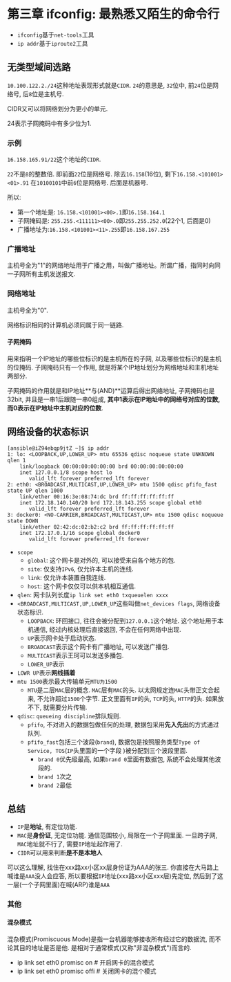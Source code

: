 # 第三章 ifconfig: 最熟悉又陌生的命令行

* `ifconfig`基于`net-tools`工具
* `ip addr`基于`iproute2`工具

## 无类型域间选路

`10.100.122.2./24`这种地址表现形式就是`CIDR`. `24`的意思是, `32`位中, 前`24`位是网络号, 后`8`位是主机号.

CIDR又可以将网络划分为更小的单元.

24表示子网掩码中有多少位为1.

### 示例

`16.158.165.91/22`这个地址的`CIDR`.

`22`不是`8`的整数倍. 即前面`22`位是网络号. 除去`16.158`(16位), 剩下`16.158.<101001><01>.91`
在`10100101`中前`6`位是网络号. 后面是机器号.

所以:

* 第一个地址是: `16.158.<101001><00>.1`即`16.158.164.1`
* 子网掩码是: `255.255.<111111><00>.0`即`255.255.252.0`(22个1, 后面是0)
* 广播地址为:`16.158.<101001><11>.255`即`16.158.167.255`

### 广播地址

主机号全为"1"的网络地址用于广播之用，叫做广播地址。所谓广播，指同时向同一子网所有主机发送报文.

### 网络地址

主机号全为"0".

网络标识相同的计算机必须同属于同一链路.

#### 子网掩码

用来指明一个IP地址的哪些位标识的是主机所在的子网, 以及哪些位标识的是主机的位掩码. 子网掩码只有一个作用, 就是将某个IP地址划分为网络地址和主机地址两部分.

子网掩码的作用就是和IP地址**与(AND)**运算后得出网络地址, 子网掩码也是32bit, 并且是一串1后跟随一串0组成, **其中1表示在IP地址中的网络号对应的位数, 而0表示在IP地址中主机对应的位数**.

## 网络设备的状态标识

```
[ansible@iZ94ebqp9jtZ ~]$ ip addr
1: lo: <LOOPBACK,UP,LOWER_UP> mtu 65536 qdisc noqueue state UNKNOWN qlen 1
    link/loopback 00:00:00:00:00:00 brd 00:00:00:00:00:00
    inet 127.0.0.1/8 scope host lo
       valid_lft forever preferred_lft forever
2: eth0: <BROADCAST,MULTICAST,UP,LOWER_UP> mtu 1500 qdisc pfifo_fast state UP qlen 1000
    link/ether 00:16:3e:08:74:dc brd ff:ff:ff:ff:ff:ff
    inet 172.18.140.140/20 brd 172.18.143.255 scope global eth0
       valid_lft forever preferred_lft forever
3: docker0: <NO-CARRIER,BROADCAST,MULTICAST,UP> mtu 1500 qdisc noqueue state DOWN
    link/ether 02:42:dc:02:b2:c2 brd ff:ff:ff:ff:ff:ff
    inet 172.17.0.1/16 scope global docker0
       valid_lft forever preferred_lft forever
```

* `scope`
	* `global`: 这个网卡是对外的, 可以接受来自各个地方的包.
	* `site`: 仅支持`IPv6`, 仅允许本主机的连线.
	* `link`: 仅允许本装置自我连线.
	* `host`: 这个网卡仅仅可以供本机相互通信.
* `qlen`: 网卡队列长度`ip link set eth0 txqueuelen xxxx`
* `<BROADCAST,MULTICAST,UP,LOWER_UP`这些叫做`net_devices flags`, 网络设备状态标识.
	* `LOOPBACK`: 环回接口, 往往会被分配到`127.0.0.1`这个地址. 这个地址用于本机通信, 经过内核处理后直接返回, 不会在任何网络中出现.
	* `UP`表示网卡处于启动状态.
	* `BROADCAST`表示这个网卡有广播地址, 可以发送广播包.
	* `MULTICAST`表示王珂可以发送多播包.
	* `LOWER_UP`表示
* `LOWR UP`表示**网线插着**
* `mtu 1500`表示最大传输单元`MTU为1500`
	* `MTU`是二层`MAC`层的概念. `MAC`层有`MAC`的头. 以太网规定连`MAC`头带正文合起来, 不允许超过`1500`个字节. 正文里面有`IP`的头, `TCP`的头, `HTTP`的头. 如果放不下, 就需要分片传输.
* `qdisc`: `queueing discipline`排队规则.
	* `pfifo`, 不对进入的数据包做任何的处理, 数据包采用**先入先出**的方式通过队列.
	* `pfifo_fast`包括三个波段(`brand`), 数据包是按照服务类型`Type of Service, TOS`(`IP`头里面的一个字段 )被分配到三个波段里面.
		* `brand 0`优先级最高, 如果`brand 0`里面有数据包, 系统不会处理其他波段的.
		* `brand 1`次之
		* `brand 2`最低

## 总结

* `IP`是**地址**, 有定位功能.
* `MAC`是**身份证**, 无定位功能. 通信范围较小, 局限在一个子网里面. 一旦跨子网, `MAC`地址就不行了, 需要`IP`地址起作用了.
* `CIDR`可以用来判断**是不是本地人**

可以这么理解, 找住在xxx路xx小区xx层身份证为AAA的张三. 你直接在大马路上喊谁是`AAA`没人会应答, 所以要根据`IP`地址(xxx路xx小区xxx层)先定位, 然后到了这一层(一个子网里面)在喊(ARP)谁是`AAA`

### 其他

#### 混杂模式

混杂模式(Promiscuous Mode)是指一台机器能够接收所有经过它的数据流, 而不论其目的地址是否是他. 是相对于通常模式(又称"非混杂模式")而言的.

* ip link set eth0 promisc on   # 开启网卡的混合模式
* ip link set eth0 promisc offi # 关闭网卡的混个模式
